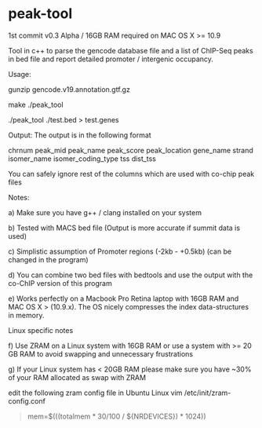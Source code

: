 # peak-tool
1st commit v0.3 Alpha / 16GB RAM required on MAC OS X >= 10.9

Tool in c++ to parse the gencode database file and a list of ChIP-Seq peaks in bed file and report detailed promoter / intergenic occupancy.

Usage:

gunzip gencode.v19.annotation.gtf.gz 

make ./peak_tool 

./peak_tool ./test.bed > test.genes

Output: The output is in the following format

chrnum peak_mid peak_name peak_score peak_location gene_name strand isomer_name isomer_coding_type tss dist_tss

You can safely ignore rest of the columns which are used with co-chip peak files


Notes:

a) Make sure you have g++ / clang installed on your system 

b) Tested with MACS bed file (Output is more accurate if summit data is used)

c) Simplistic assumption of Promoter regions (-2kb - +0.5kb) (can be changed in the program)

d) You can combine two bed files with bedtools and use the output with the co-ChIP version of this program

e) Works perfectly on a Macbook Pro Retina laptop with 16GB RAM and MAC OS X > (10.9.x).
   The OS nicely compresses the index data-structures in memory.

Linux specific notes

f) Use ZRAM on a Linux system with 16GB RAM or use a system with >= 20 GB RAM to avoid swapping and unnecessary frustrations

g) If your Linux system has < 20GB RAM please make sure you have ~30% of your RAM allocated as swap with ZRAM

edit the following zram config file in Ubuntu Linux
vim /etc/init/zram-config.conf
> mem=$(((totalmem * 30/100 / ${NRDEVICES}) * 1024))



